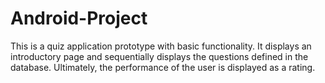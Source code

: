 # Android-Project
This is a quiz application prototype with basic functionality. It displays an introductory page and sequentially displays the questions defined in the database. Ultimately, the performance of the user is displayed as a rating.
